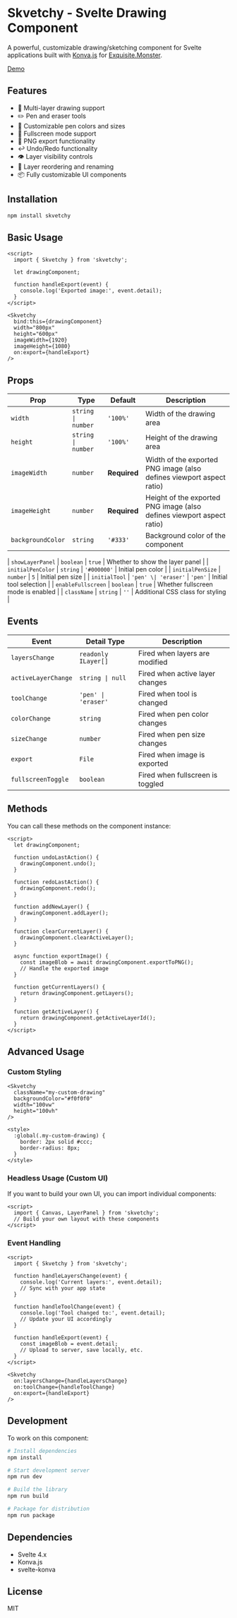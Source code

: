 # Skvetchy - Svelte Drawing Component

A powerful, customizable drawing/sketching component for Svelte applications built with [Konva.js](https://konvajs.org/) for [Exquisite.Monster](https://exquisite.monster).

[Demo](https://JonathanHarford.github.io/skvetchy)

## Features

- 🎨 Multi-layer drawing support
- ✏️ Pen and eraser tools
- 🎯 Customizable pen colors and sizes
- 📱 Fullscreen mode support
- 💾 PNG export functionality
- ↩️ Undo/Redo functionality
- 👁️ Layer visibility controls
- 🔄 Layer reordering and renaming
- 📦 Fully customizable UI components

## Installation

```bash
npm install skvetchy
```

## Basic Usage

```svelte
<script>
  import { Skvetchy } from 'skvetchy';
  
  let drawingComponent;
  
  function handleExport(event) {
    console.log('Exported image:', event.detail);
  }
</script>

<Skvetchy
  bind:this={drawingComponent}
  width="800px"
  height="600px"
  imageWidth={1920}
  imageHeight={1080}
  on:export={handleExport}
/>
```

## Props

| Prop | Type | Default | Description |
|------|------|---------|-------------|
| `width` | `string \| number` | `'100%'` | Width of the drawing area |
| `height` | `string \| number` | `'100%'` | Height of the drawing area |
| `imageWidth` | `number` | **Required** | Width of the exported PNG image (also defines viewport aspect ratio) |
| `imageHeight` | `number` | **Required** | Height of the exported PNG image (also defines viewport aspect ratio) |
| `backgroundColor` | `string` | `'#333'` | Background color of the component |

| `showLayerPanel` | `boolean` | `true` | Whether to show the layer panel |
| `initialPenColor` | `string` | `'#000000'` | Initial pen color |
| `initialPenSize` | `number` | `5` | Initial pen size |
| `initialTool` | `'pen' \| 'eraser'` | `'pen'` | Initial tool selection |
| `enableFullscreen` | `boolean` | `true` | Whether fullscreen mode is enabled |
| `className` | `string` | `''` | Additional CSS class for styling |

## Events

| Event | Detail Type | Description |
|-------|-------------|-------------|
| `layersChange` | `readonly ILayer[]` | Fired when layers are modified |
| `activeLayerChange` | `string \| null` | Fired when active layer changes |
| `toolChange` | `'pen' \| 'eraser'` | Fired when tool is changed |
| `colorChange` | `string` | Fired when pen color changes |
| `sizeChange` | `number` | Fired when pen size changes |
| `export` | `File` | Fired when image is exported |
| `fullscreenToggle` | `boolean` | Fired when fullscreen is toggled |

## Methods

You can call these methods on the component instance:

```svelte
<script>
  let drawingComponent;
  
  function undoLastAction() {
    drawingComponent.undo();
  }
  
  function redoLastAction() {
    drawingComponent.redo();
  }
  
  function addNewLayer() {
    drawingComponent.addLayer();
  }
  
  function clearCurrentLayer() {
    drawingComponent.clearActiveLayer();
  }
  
  async function exportImage() {
    const imageBlob = await drawingComponent.exportToPNG();
    // Handle the exported image
  }
  
  function getCurrentLayers() {
    return drawingComponent.getLayers();
  }
  
  function getActiveLayer() {
    return drawingComponent.getActiveLayerId();
  }
</script>
```

## Advanced Usage

### Custom Styling

```svelte
<Skvetchy
  className="my-custom-drawing"
  backgroundColor="#f0f0f0"
  width="100vw"
  height="100vh"
/>

<style>
  :global(.my-custom-drawing) {
    border: 2px solid #ccc;
    border-radius: 8px;
  }
</style>
```

### Headless Usage (Custom UI)

If you want to build your own UI, you can import individual components:

```svelte
<script>
  import { Canvas, LayerPanel } from 'skvetchy';
  // Build your own layout with these components
</script>
```

### Event Handling

```svelte
<script>
  import { Skvetchy } from 'skvetchy';
  
  function handleLayersChange(event) {
    console.log('Current layers:', event.detail);
    // Sync with your app state
  }
  
  function handleToolChange(event) {
    console.log('Tool changed to:', event.detail);
    // Update your UI accordingly
  }
  
  function handleExport(event) {
    const imageBlob = event.detail;
    // Upload to server, save locally, etc.
  }
</script>

<Skvetchy
  on:layersChange={handleLayersChange}
  on:toolChange={handleToolChange}
  on:export={handleExport}
/>
```

## Development

To work on this component:

```bash
# Install dependencies
npm install

# Start development server
npm run dev

# Build the library
npm run build

# Package for distribution
npm run package
```

## Dependencies

- Svelte 4.x
- Konva.js
- svelte-konva

## License

MIT
